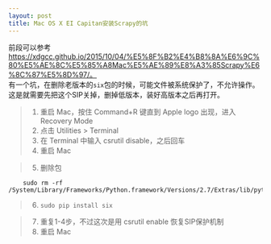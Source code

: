```yaml
---
layout: post
title: Mac OS X EI Capitan安装Scrapy的坑
---
```


前段可以参考 https://xdgcc.github.io/2015/10/04/%E5%8F%B2%E4%B8%8A%E6%9C%80%E5%AE%8C%E5%85%A8Mac%E5%AE%89%E8%A3%85Scrapy%E6%8C%87%E5%8D%97/。  
有一个坑，在删除老版本的`six`包的时候，可能文件被系统保护了，不允许操作。  
这是就需要先把这个SIP关掉，删掉低版本，装好高版本之后再打开。  


> 1. 重启 Mac，按住 Command+R 键直到 Apple logo 出现，进入 Recovery Mode
> 2. 点击 Utilities > Terminal
> 3. 在 Terminal 中输入 csrutil disable，之后回车
> 4. 重启 Mac

> 5. 删除包
```
    sudo rm -rf /System/Library/Frameworks/Python.framework/Versions/2.7/Extras/lib/python/six*
```
> 6. `sudo pip install six`

> 7. 重复1-4步，不过这次是用 csrutil enable 恢复SIP保护机制
> 8. 重启 Mac